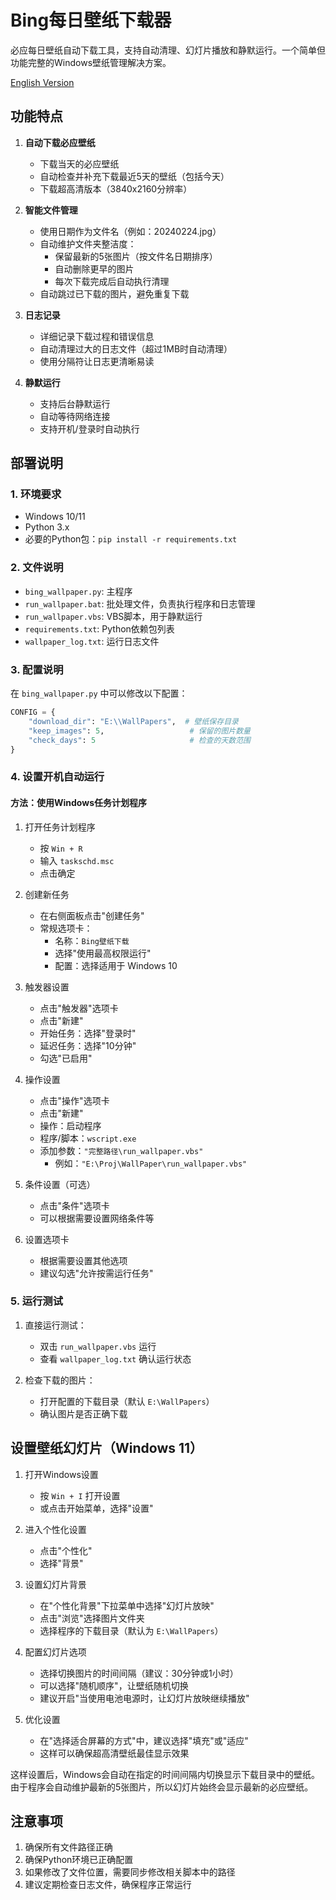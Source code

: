 # Bing每日壁纸下载器

必应每日壁纸自动下载工具，支持自动清理、幻灯片播放和静默运行。一个简单但功能完整的Windows壁纸管理解决方案。

[English Version](README.md) 

## 功能特点

1. **自动下载必应壁纸**
   - 下载当天的必应壁纸
   - 自动检查并补充下载最近5天的壁纸（包括今天）
   - 下载超高清版本（3840x2160分辨率）

2. **智能文件管理**
   - 使用日期作为文件名（例如：20240224.jpg）
   - 自动维护文件夹整洁度：
     * 保留最新的5张图片（按文件名日期排序）
     * 自动删除更早的图片
     * 每次下载完成后自动执行清理
   - 自动跳过已下载的图片，避免重复下载

3. **日志记录**
   - 详细记录下载过程和错误信息
   - 自动清理过大的日志文件（超过1MB时自动清理）
   - 使用分隔符让日志更清晰易读

4. **静默运行**
   - 支持后台静默运行
   - 自动等待网络连接
   - 支持开机/登录时自动执行

## 部署说明

### 1. 环境要求
- Windows 10/11
- Python 3.x
- 必要的Python包：`pip install -r requirements.txt`

### 2. 文件说明
- `bing_wallpaper.py`: 主程序
- `run_wallpaper.bat`: 批处理文件，负责执行程序和日志管理
- `run_wallpaper.vbs`: VBS脚本，用于静默运行
- `requirements.txt`: Python依赖包列表
- `wallpaper_log.txt`: 运行日志文件

### 3. 配置说明
在 `bing_wallpaper.py` 中可以修改以下配置：
```python
CONFIG = {
    "download_dir": "E:\\WallPapers",  # 壁纸保存目录
    "keep_images": 5,                   # 保留的图片数量
    "check_days": 5                     # 检查的天数范围
}
```

### 4. 设置开机自动运行

#### 方法：使用Windows任务计划程序

1. 打开任务计划程序
   - 按 `Win + R`
   - 输入 `taskschd.msc`
   - 点击确定

2. 创建新任务
   - 在右侧面板点击"创建任务"
   - 常规选项卡：
     - 名称：`Bing壁纸下载`
     - 选择"使用最高权限运行"
     - 配置：选择适用于 Windows 10

3. 触发器设置
   - 点击"触发器"选项卡
   - 点击"新建"
   - 开始任务：选择"登录时"
   - 延迟任务：选择"10分钟"
   - 勾选"已启用"

4. 操作设置
   - 点击"操作"选项卡
   - 点击"新建"
   - 操作：启动程序
   - 程序/脚本：`wscript.exe`
   - 添加参数：`"完整路径\run_wallpaper.vbs"`
     - 例如：`"E:\Proj\WallPaper\run_wallpaper.vbs"`

5. 条件设置（可选）
   - 点击"条件"选项卡
   - 可以根据需要设置网络条件等

6. 设置选项卡
   - 根据需要设置其他选项
   - 建议勾选"允许按需运行任务"

### 5. 运行测试
1. 直接运行测试：
   - 双击 `run_wallpaper.vbs` 运行
   - 查看 `wallpaper_log.txt` 确认运行状态

2. 检查下载的图片：
   - 打开配置的下载目录（默认 `E:\WallPapers`）
   - 确认图片是否正确下载

## 设置壁纸幻灯片（Windows 11）

1. 打开Windows设置
   - 按 `Win + I` 打开设置
   - 或点击开始菜单，选择"设置"

2. 进入个性化设置
   - 点击"个性化"
   - 选择"背景"

3. 设置幻灯片背景
   - 在"个性化背景"下拉菜单中选择"幻灯片放映"
   - 点击"浏览"选择图片文件夹
   - 选择程序的下载目录（默认为 `E:\WallPapers`）

4. 配置幻灯片选项
   - 选择切换图片的时间间隔（建议：30分钟或1小时）
   - 可以选择"随机顺序"，让壁纸随机切换
   - 建议开启"当使用电池电源时，让幻灯片放映继续播放"

5. 优化设置
   - 在"选择适合屏幕的方式"中，建议选择"填充"或"适应"
   - 这样可以确保超高清壁纸最佳显示效果

这样设置后，Windows会自动在指定的时间间隔内切换显示下载目录中的壁纸。由于程序会自动维护最新的5张图片，所以幻灯片始终会显示最新的必应壁纸。

## 注意事项

1. 确保所有文件路径正确
2. 确保Python环境已正确配置
3. 如果修改了文件位置，需要同步修改相关脚本中的路径
4. 建议定期检查日志文件，确保程序正常运行 